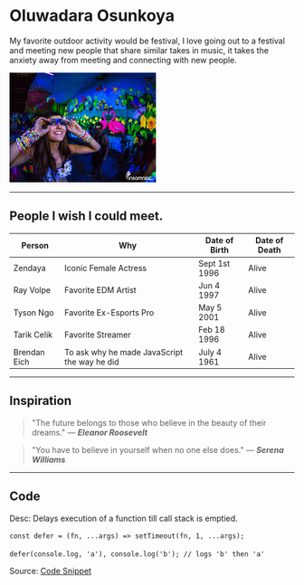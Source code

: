 # Oluwadara Osunkoya

My favorite outdoor activity would be festival, I love going out to a festival and meeting new people that share similar takes in music, it takes the anxiety away from meeting and connecting with new people.

![people at a festival](activity.png)

---
## People I wish I could meet.

| Person | Why | Date of Birth | Date of Death |
| --- | --- | --- | --- |
| Zendaya | Iconic Female Actress | Sept 1st 1996 | Alive |
| Ray Volpe | Favorite EDM Artist | Jun 4 1997 | Alive |
| Tyson Ngo | Favorite Ex-Esports Pro | May 5 2001 | Alive |
| Tarik Celik | Favorite Streamer | Feb 18 1996 | Alive |
| Brendan Eich | To ask why he made JavaScript the way he did | July 4 1961 | Alive |

---
## Inspiration

>"The future belongs to those who believe in the beauty of their dreams." — ***Eleanor Roosevelt***

>"You have to believe in yourself when no one else does." — ***Serena Williams***

---
## Code

Desc: Delays execution of a function till call stack is emptied.
```
const defer = (fn, ...args) => setTimeout(fn, 1, ...args);

defer(console.log, 'a'), console.log('b'); // logs 'b' then 'a'
```
Source: [Code Snippet](https://pieces.app/collections/javascript)